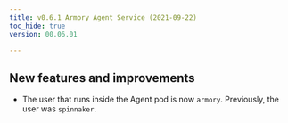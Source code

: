 ```yaml
---
title: v0.6.1 Armory Agent Service (2021-09-22)
toc_hide: true
version: 00.06.01

---
```


## New features and improvements

* The user that runs inside the Agent pod is now `armory`. Previously, the user was `spinnaker`.
